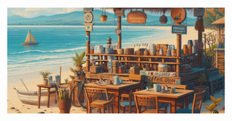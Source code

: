 
<p align="center" style="margin-bottom: 0px !important!;">
    <img width="700" src="./public/banner.jpeg" alt="coffee shop banner" align="center" />
</p>
